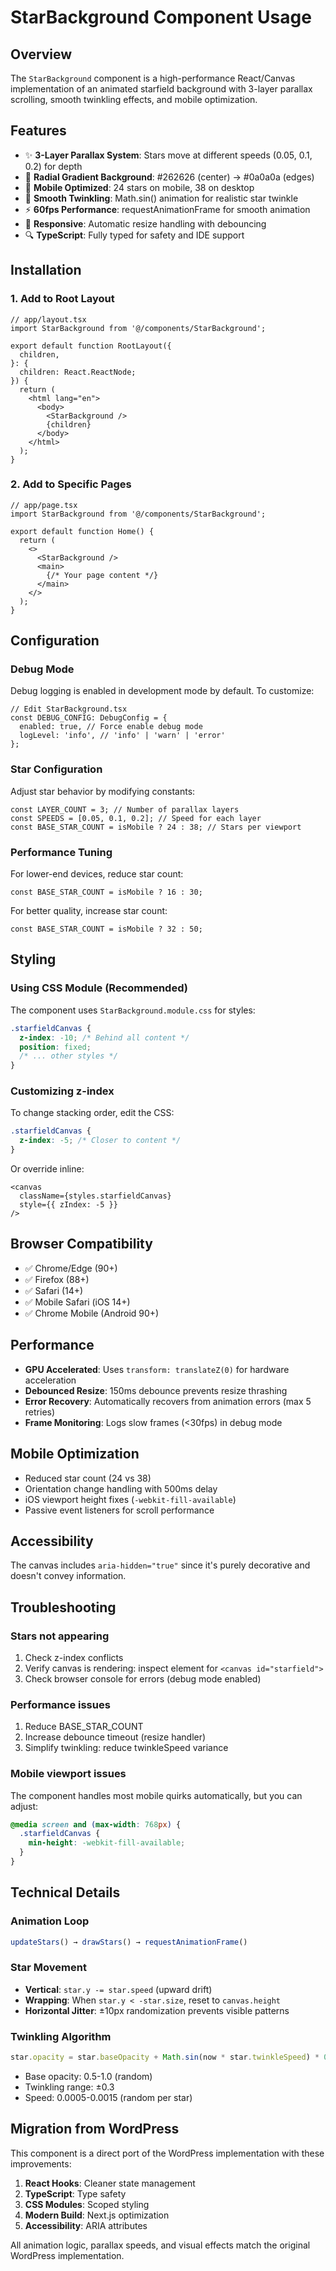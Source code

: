 # StarBackground Component Usage

## Overview

The `StarBackground` component is a high-performance React/Canvas implementation of an animated starfield background with 3-layer parallax scrolling, smooth twinkling effects, and mobile optimization.

## Features

- ✨ **3-Layer Parallax System**: Stars move at different speeds (0.05, 0.1, 0.2) for depth
- 🎨 **Radial Gradient Background**: #262626 (center) → #0a0a0a (edges)
- 📱 **Mobile Optimized**: 24 stars on mobile, 38 on desktop
- 💫 **Smooth Twinkling**: Math.sin() animation for realistic star twinkle
- ⚡ **60fps Performance**: requestAnimationFrame for smooth animation
- 📐 **Responsive**: Automatic resize handling with debouncing
- 🔍 **TypeScript**: Fully typed for safety and IDE support

## Installation

### 1. Add to Root Layout

```tsx
// app/layout.tsx
import StarBackground from '@/components/StarBackground';

export default function RootLayout({
  children,
}: {
  children: React.ReactNode;
}) {
  return (
    <html lang="en">
      <body>
        <StarBackground />
        {children}
      </body>
    </html>
  );
}
```

### 2. Add to Specific Pages

```tsx
// app/page.tsx
import StarBackground from '@/components/StarBackground';

export default function Home() {
  return (
    <>
      <StarBackground />
      <main>
        {/* Your page content */}
      </main>
    </>
  );
}
```

## Configuration

### Debug Mode

Debug logging is enabled in development mode by default. To customize:

```tsx
// Edit StarBackground.tsx
const DEBUG_CONFIG: DebugConfig = {
  enabled: true, // Force enable debug mode
  logLevel: 'info', // 'info' | 'warn' | 'error'
};
```

### Star Configuration

Adjust star behavior by modifying constants:

```tsx
const LAYER_COUNT = 3; // Number of parallax layers
const SPEEDS = [0.05, 0.1, 0.2]; // Speed for each layer
const BASE_STAR_COUNT = isMobile ? 24 : 38; // Stars per viewport
```

### Performance Tuning

For lower-end devices, reduce star count:

```tsx
const BASE_STAR_COUNT = isMobile ? 16 : 30;
```

For better quality, increase star count:

```tsx
const BASE_STAR_COUNT = isMobile ? 32 : 50;
```

## Styling

### Using CSS Module (Recommended)

The component uses `StarBackground.module.css` for styles:

```css
.starfieldCanvas {
  z-index: -10; /* Behind all content */
  position: fixed;
  /* ... other styles */
}
```

### Customizing z-index

To change stacking order, edit the CSS:

```css
.starfieldCanvas {
  z-index: -5; /* Closer to content */
}
```

Or override inline:

```tsx
<canvas
  className={styles.starfieldCanvas}
  style={{ zIndex: -5 }}
/>
```

## Browser Compatibility

- ✅ Chrome/Edge (90+)
- ✅ Firefox (88+)
- ✅ Safari (14+)
- ✅ Mobile Safari (iOS 14+)
- ✅ Chrome Mobile (Android 90+)

## Performance

- **GPU Accelerated**: Uses `transform: translateZ(0)` for hardware acceleration
- **Debounced Resize**: 150ms debounce prevents resize thrashing
- **Error Recovery**: Automatically recovers from animation errors (max 5 retries)
- **Frame Monitoring**: Logs slow frames (<30fps) in debug mode

## Mobile Optimization

- Reduced star count (24 vs 38)
- Orientation change handling with 500ms delay
- iOS viewport height fixes (`-webkit-fill-available`)
- Passive event listeners for scroll performance

## Accessibility

The canvas includes `aria-hidden="true"` since it's purely decorative and doesn't convey information.

## Troubleshooting

### Stars not appearing

1. Check z-index conflicts
2. Verify canvas is rendering: inspect element for `<canvas id="starfield">`
3. Check browser console for errors (debug mode enabled)

### Performance issues

1. Reduce BASE_STAR_COUNT
2. Increase debounce timeout (resize handler)
3. Simplify twinkling: reduce twinkleSpeed variance

### Mobile viewport issues

The component handles most mobile quirks automatically, but you can adjust:

```css
@media screen and (max-width: 768px) {
  .starfieldCanvas {
    min-height: -webkit-fill-available;
  }
}
```

## Technical Details

### Animation Loop

```typescript
updateStars() → drawStars() → requestAnimationFrame()
```

### Star Movement

- **Vertical**: `star.y -= star.speed` (upward drift)
- **Wrapping**: When `star.y < -star.size`, reset to `canvas.height`
- **Horizontal Jitter**: ±10px randomization prevents visible patterns

### Twinkling Algorithm

```typescript
star.opacity = star.baseOpacity + Math.sin(now * star.twinkleSpeed) * 0.3;
```

- Base opacity: 0.5-1.0 (random)
- Twinkling range: ±0.3
- Speed: 0.0005-0.0015 (random per star)

## Migration from WordPress

This component is a direct port of the WordPress implementation with these improvements:

1. **React Hooks**: Cleaner state management
2. **TypeScript**: Type safety
3. **CSS Modules**: Scoped styling
4. **Modern Build**: Next.js optimization
5. **Accessibility**: ARIA attributes

All animation logic, parallax speeds, and visual effects match the original WordPress implementation.
